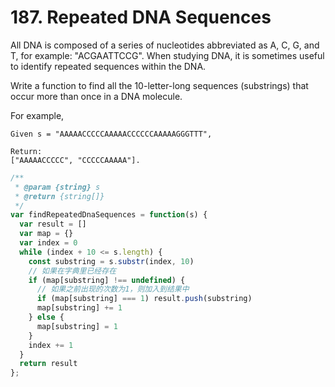 # 187. Repeated DNA Sequences

All DNA is composed of a series of nucleotides abbreviated as A, C, G, and T, for example: "ACGAATTCCG". When studying DNA, it is sometimes useful to identify repeated sequences within the DNA.

Write a function to find all the 10-letter-long sequences (substrings) that occur more than once in a DNA molecule.

For example,

```
Given s = "AAAAACCCCCAAAAACCCCCCAAAAAGGGTTT",

Return:
["AAAAACCCCC", "CCCCCAAAAA"].
```

```javascript
/**
 * @param {string} s
 * @return {string[]}
 */
var findRepeatedDnaSequences = function(s) {
  var result = []
  var map = {}
  var index = 0
  while (index + 10 <= s.length) {
    const substring = s.substr(index, 10)
    // 如果在字典里已经存在
    if (map[substring] !== undefined) {
      // 如果之前出现的次数为1，则加入到结果中
      if (map[substring] === 1) result.push(substring)
      map[substring] += 1
    } else {
      map[substring] = 1
    }
    index += 1
  }
  return result
};
```
